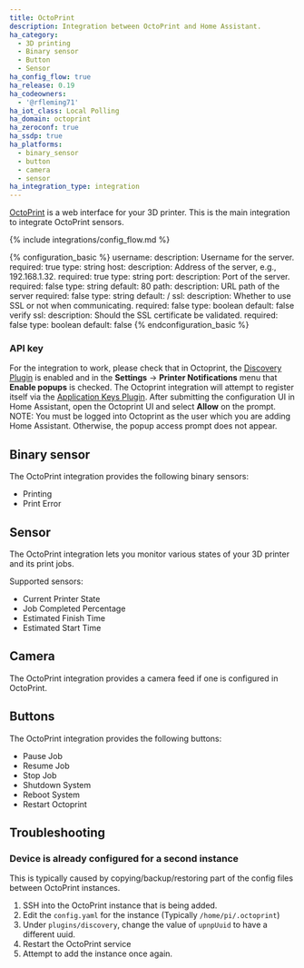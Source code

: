 ```yaml
---
title: OctoPrint
description: Integration between OctoPrint and Home Assistant.
ha_category:
  - 3D printing
  - Binary sensor
  - Button
  - Sensor
ha_config_flow: true
ha_release: 0.19
ha_codeowners:
  - '@rfleming71'
ha_iot_class: Local Polling
ha_domain: octoprint
ha_zeroconf: true
ha_ssdp: true
ha_platforms:
  - binary_sensor
  - button
  - camera
  - sensor
ha_integration_type: integration
---
```


[OctoPrint](https://octoprint.org/) is a web interface for your 3D printer. This is the main integration to integrate OctoPrint sensors.

{% include integrations/config_flow.md %}

{% configuration_basic %}
username:
  description: Username for the server.
  required: true
  type: string
host:
  description: Address of the server, e.g., 192.168.1.32.
  required: true
  type: string
port:
  description:  Port of the server.
  required: false
  type: string
  default: 80
path:
  description: URL path of the server
  required: false
  type: string
  default: /
ssl:
  description: Whether to use SSL or not when communicating.
  required: false
  type: boolean
  default: false
verify ssl:
  description: Should the SSL certificate be validated.
  required: false
  type: boolean
  default: false
{% endconfiguration_basic %}

### API key
For the integration to work, please check that in Octoprint, the [Discovery Plugin](https://docs.octoprint.org/en/master/bundledplugins/discovery.html) is enabled and in the **Settings** -> **Printer Notifications** menu that **Enable popups** is checked.
The Octoprint integration will attempt to register itself via the [Application Keys Plugin](https://docs.octoprint.org/en/master/bundledplugins/appkeys.html). After submitting the configuration UI in Home Assistant, open the Octoprint UI and select **Allow** on the prompt. NOTE: You must be logged into Octoprint as the user which you are adding Home Assistant. Otherwise, the popup access prompt does not appear.

## Binary sensor

The OctoPrint integration provides the following binary sensors:

- Printing
- Print Error

## Sensor

The OctoPrint integration lets you monitor various states of your 3D printer and its print jobs.

Supported sensors:

- Current Printer State
- Job Completed Percentage
- Estimated Finish Time
- Estimated Start Time

## Camera

The OctoPrint integration provides a camera feed if one is configured in OctoPrint.

## Buttons

The OctoPrint integration provides the following buttons:

- Pause Job
- Resume Job
- Stop Job
- Shutdown System
- Reboot System
- Restart Octoprint

## Troubleshooting

### Device is already configured for a second instance

This is typically caused by copying/backup/restoring part of the config files between OctoPrint instances.

1. SSH into the OctoPrint instance that is being added.
2. Edit the `config.yaml` for the instance (Typically `/home/pi/.octoprint`)
3. Under `plugins/discovery`, change the value of `upnpUuid` to have a different uuid.
4. Restart the OctoPrint service
5. Attempt to add the instance once again.

